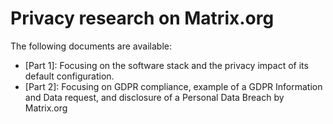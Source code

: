 # Privacy research on Matrix.org

The following documents are available:
- [Part 1]: Focusing on the software stack and the privacy impact of its default configuration.
- [Part 2]: Focusing on GDPR compliance, example of a GDPR Information and Data request, and disclosure of a Personal Data Breach by Matrix.org

